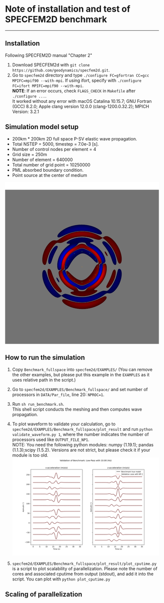 # Note of installation and test of SPECFEM2D benchmark
---


## Installation
Following SPECFEM2D manual "Chapter 2"

1. Download SPECFEM2d with `git clone https://github.com/geodynamics/specfem2d.git`.
2. Go to `specfem2d` directory and type `./configure FC=gfortran CC=gcc MPIFC=mpif90 --with-mpi`. If using ifort, specify with `./configure FC=ifort MPIFC=mpif90 --with-mpi`. \
__NOTE__: If an error occurs, check `FLAGS_CHECK` in `Makefile` after `./configure ...`.\
It worked without any error with macOS Catalina 10.15.7; GNU Fortran (GCC) 8.2.0; Apple clang version 12.0.0 (clang-1200.0.32.2); MPICH Version: 3.2.1

## Simulation model setup
- 200km * 200km 2D full space P-SV elastic wave propagation.
- Total NSTEP = 5000, timestep = 7.0e-3 [s].
- Number of control nodes per element = 4
- Grid size = 250m
- Number of element = 640000
- Total number of grid point = 10250000
- PML absorbed boundary condition.
- Point source at the center of medium

![plot_example](./fig/forward_image0003000.jpg)

## How to run the simulation
1. Copy `Benchmark_fullspace` into `specfem2d/EXAMPLES/` (You can remove the other examples, but please put this example in the `EXAMPLES` as it uses relative path in the script.)
2. Go to `specfem2d/EXAMPLES/Benchmark_fullspace/` and set number of processors in `DATA/Par_file`, line 20: `NPROC=1`.

3. Run `sh run_benchmark.sh`.\
This shell script conducts the meshing and then computes wave propagation.


4. To plot waveform to validate your calculation, go to `specfem2d/EXAMPLES/Benchmark_fullspace/plot_result` and run `python validate_waveform.py 1`, where the number indicates the number of processors used like `OUTPUT_FILE_NP1`.\
NOTE: You need the following python modules: numpy (1.19.1); pandas (1.1.3);scipy (1.5.2). Versions are not strict, but please check it if your module is too old.
![validation_result](./fig/validation_result.png)

5. `specfem2d/EXAMPLES/Benchmark_fullspace/plot_result/plot_cputime.py` is a script to plot scalability of parallelization. Please note the number of cores and associated cputime from output (stdout), and add it into the script. You can plot with `python plot_cputime.py`

## Scaling of parallelization

